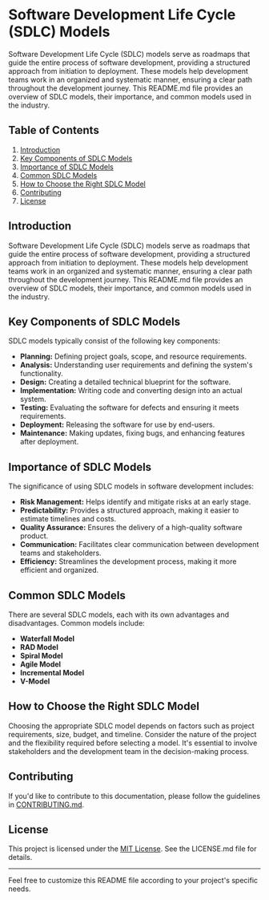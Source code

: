# Software Development Life Cycle (SDLC) Models

Software Development Life Cycle (SDLC) models serve as roadmaps that guide the entire process of software development, providing a structured approach from initiation to deployment. These models help development teams work in an organized and systematic manner, ensuring a clear path throughout the development journey. This README.md file provides an overview of SDLC models, their importance, and common models used in the industry.

## Table of Contents

1. [Introduction](#introduction)
2. [Key Components of SDLC Models](#key-components-of-sdlc-models)
3. [Importance of SDLC Models](#importance-of-sdlc-models)
4. [Common SDLC Models](#common-sdlc-models)
5. [How to Choose the Right SDLC Model](#how-to-choose-the-right-sdlc-model)
6. [Contributing](#contributing)
7. [License](#license)

## Introduction

Software Development Life Cycle (SDLC) models serve as roadmaps that guide the entire process of software development, providing a structured approach from initiation to deployment. These models help development teams work in an organized and systematic manner, ensuring a clear path throughout the development journey. This README.md file provides an overview of SDLC models, their importance, and common models used in the industry.

## Key Components of SDLC Models

SDLC models typically consist of the following key components:

- **Planning:** Defining project goals, scope, and resource requirements.
- **Analysis:** Understanding user requirements and defining the system's functionality.
- **Design:** Creating a detailed technical blueprint for the software.
- **Implementation:** Writing code and converting design into an actual system.
- **Testing:** Evaluating the software for defects and ensuring it meets requirements.
- **Deployment:** Releasing the software for use by end-users.
- **Maintenance:** Making updates, fixing bugs, and enhancing features after deployment.

## Importance of SDLC Models

The significance of using SDLC models in software development includes:

- **Risk Management:** Helps identify and mitigate risks at an early stage.
- **Predictability:** Provides a structured approach, making it easier to estimate timelines and costs.
- **Quality Assurance:** Ensures the delivery of a high-quality software product.
- **Communication:** Facilitates clear communication between development teams and stakeholders.
- **Efficiency:** Streamlines the development process, making it more efficient and organized.

## Common SDLC Models

There are several SDLC models, each with its own advantages and disadvantages. Common models include:

- **Waterfall Model**
- **RAD Model**
- **Spiral Model**
- **Agile Model**
- **Incremental Model**
- **V-Model**

## How to Choose the Right SDLC Model

Choosing the appropriate SDLC model depends on factors such as project requirements, size, budget, and timeline. Consider the nature of the project and the flexibility required before selecting a model. It's essential to involve stakeholders and the development team in the decision-making process.

## Contributing

If you'd like to contribute to this documentation, please follow the guidelines in [CONTRIBUTING.md](CONTRIBUTING.md).

## License

This project is licensed under the [MIT License](LICENSE.md). See the LICENSE.md file for details.

---

Feel free to customize this README file according to your project's specific needs.